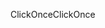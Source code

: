 <span data-ttu-id="8fc41-101">ClickOnce</span><span class="sxs-lookup"><span data-stu-id="8fc41-101">ClickOnce</span></span>